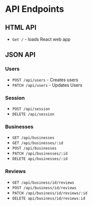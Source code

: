 # API Endpoints

## HTML API
* `Get /` - loads React web app


## JSON API

### Users
* `POST /api/users` - Creates users
* `PATCH /api/users` - Updates Users

### Session
* `POST /api/session`
* `DELETE /api/session`


### Businesses
* `GET /api/businesses`
* `GET /api/businesses/:id`
* `POST /api/businesses`
* `PATCH /api/businesses/:id`
* `DELETE api/businesses/:id`

### Reviews
* `GET /api/business/id/reviews`
* `POST /api/business/id/reviews`
* `PATCH /api/business/id/reviews/:id`
* `DELETE api/business/id/reviews:id`
